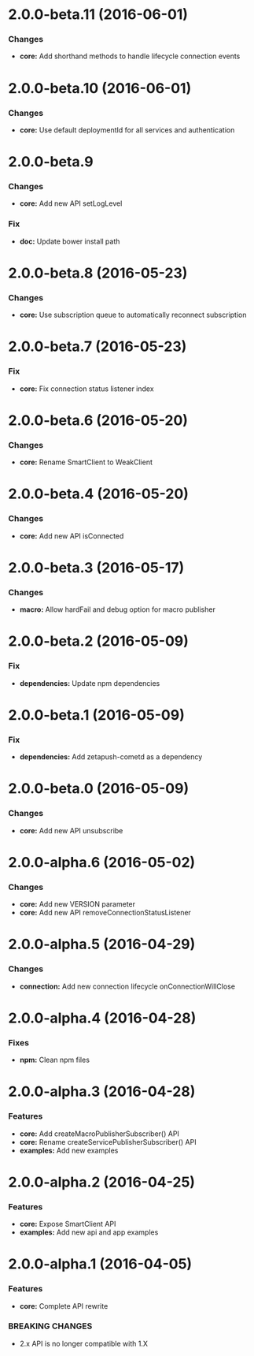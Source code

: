 # 2.0.0-beta.11 (2016-06-01)

### Changes

* **core:**  Add shorthand methods to handle lifecycle connection events

# 2.0.0-beta.10 (2016-06-01)

### Changes

* **core:** Use default deploymentId for all services and authentication

# 2.0.0-beta.9

### Changes

* **core:** Add new API setLogLevel

### Fix

* **doc:** Update bower install path

# 2.0.0-beta.8 (2016-05-23)

### Changes

* **core:** Use subscription queue to automatically reconnect subscription

# 2.0.0-beta.7 (2016-05-23)

### Fix

* **core:** Fix connection status listener index

# 2.0.0-beta.6 (2016-05-20)

### Changes

* **core:** Rename SmartClient to WeakClient

# 2.0.0-beta.4 (2016-05-20)

### Changes

* **core:** Add new API isConnected

# 2.0.0-beta.3 (2016-05-17)

### Changes

* **macro:** Allow hardFail and debug option for macro publisher

# 2.0.0-beta.2 (2016-05-09)

### Fix

* **dependencies:** Update npm dependencies

# 2.0.0-beta.1 (2016-05-09)

### Fix

* **dependencies:** Add zetapush-cometd as a dependency

# 2.0.0-beta.0 (2016-05-09)

### Changes

* **core:** Add new API unsubscribe

# 2.0.0-alpha.6 (2016-05-02)

### Changes

* **core:** Add new VERSION parameter
* **core:** Add new API removeConnectionStatusListener

# 2.0.0-alpha.5 (2016-04-29)

### Changes

* **connection:** Add new connection lifecycle onConnectionWillClose

# 2.0.0-alpha.4 (2016-04-28)

### Fixes

* **npm:** Clean npm files

# 2.0.0-alpha.3 (2016-04-28)

### Features

* **core:** Add createMacroPublisherSubscriber() API
* **core:** Rename createServicePublisherSubscriber() API
* **examples:** Add new examples

# 2.0.0-alpha.2 (2016-04-25)

### Features

* **core:** Expose SmartClient API
* **examples:** Add new api and app examples

# 2.0.0-alpha.1 (2016-04-05)

### Features

* **core:** Complete API rewrite

### BREAKING CHANGES

* 2.x API is no longer compatible with 1.X

